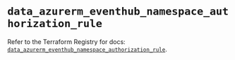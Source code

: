 # `data_azurerm_eventhub_namespace_authorization_rule`

Refer to the Terraform Registry for docs: [`data_azurerm_eventhub_namespace_authorization_rule`](https://registry.terraform.io/providers/hashicorp/azurerm/4.51.0/docs/data-sources/eventhub_namespace_authorization_rule).
